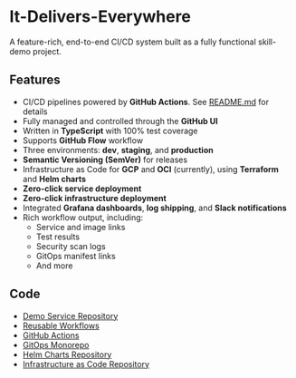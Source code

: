 # It-Delivers-Everywhere

A feature-rich, end-to-end CI/CD system built as a fully functional skill-demo project.

## Features

- CI/CD pipelines powered by **GitHub Actions**.
  See [README.md](https://github.com/mdefenders/it-delivers-everywhere?tab=readme-ov-file#brief-developer-onboarding-guide)
  for details
- Fully managed and controlled through the **GitHub UI**
- Written in **TypeScript** with 100% test coverage
- Supports **GitHub Flow** workflow
- Three environments: **dev**, **staging**, and **production**
- **Semantic Versioning (SemVer)** for releases
- Infrastructure as Code for **GCP** and **OCI** (currently), using **Terraform** and **Helm charts**
- **Zero-click service deployment**
- **Zero-click infrastructure deployment**
- Integrated **Grafana dashboards**, **log shipping**, and **Slack notifications**
- Rich workflow output, including:
    - Service and image links
    - Test results
    - Security scan logs
    - GitOps manifest links
    - And more

## Code

- [Demo Service Repository](https://github.com/mdefenders/it-delivers-everywhere)
- [Reusable Workflows](https://github.com/mdefenders/shared-workflows)
- [GitHub Actions](https://github.com/orgs/mdefenders-actions/repositories)
- [GitOps Monorepo](https://github.com/mdefenders/it-delivers-everywhere-gitops)
- [Helm Charts Repository](https://github.com/mdefenders/helmcharts)
- [Infrastructure as Code Repository](https://github.com/mdefenders/iac)
